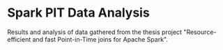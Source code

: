 # Spark PIT Data Analysis

Results and analysis of data gathered from the thesis project "Resource-efficient and fast Point-in-Time joins for Apache Spark".
